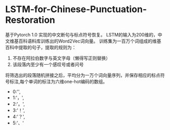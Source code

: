 # LSTM-for-Chinese-Punctuation-Restoration
基于Pytorch 1.0 实现的中文断句与标点符号恢复。
LSTM的输入为200维的，中文维基百科语料库训练出的Word2Vec词向量。
训练集为一百万个词组成的维基百科中提取的句子，提取的规则为：
1. 不存在阿拉伯数字与英文字母（懒得写正则替换）
1. 该段落内至少有一个感叹号或者问号

将筛选出的段落随机拼接之后，平均分为一万个词向量序列，并保存相应的标点符号标注,每个单词的标注为六维one-hot编码的数组。
- 0:'',
- 1:'，',
- 2:'。',
- 3:'！',
- 4:'？',
- 5:'、'
